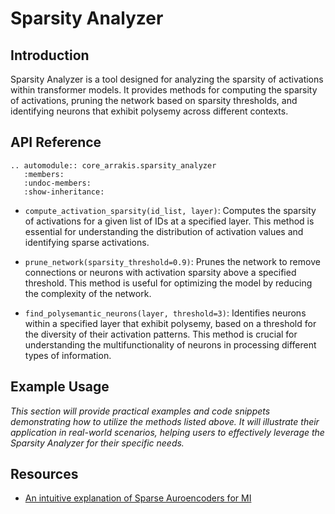 # Sparsity Analyzer

## Introduction

Sparsity Analyzer is a tool designed for analyzing the sparsity of activations within transformer models. It provides methods for computing the sparsity of activations, pruning the network based on sparsity thresholds, and identifying neurons that exhibit polysemy across different contexts.

## API Reference

```{eval-rst}  
.. automodule:: core_arrakis.sparsity_analyzer
   :members:
   :undoc-members:
   :show-inheritance:
```

- `compute_activation_sparsity(id_list, layer)`: Computes the sparsity of activations for a given list of IDs at a specified layer. This method is essential for understanding the distribution of activation values and identifying sparse activations.

- `prune_network(sparsity_threshold=0.9)`: Prunes the network to remove connections or neurons with activation sparsity above a specified threshold. This method is useful for optimizing the model by reducing the complexity of the network.

- `find_polysemantic_neurons(layer, threshold=3)`: Identifies neurons within a specified layer that exhibit polysemy, based on a threshold for the diversity of their activation patterns. This method is crucial for understanding the multifunctionality of neurons in processing different types of information.

## Example Usage

*This section will provide practical examples and code snippets demonstrating how to utilize the methods listed above. It will illustrate their application in real-world scenarios, helping users to effectively leverage the Sparsity Analyzer for their specific needs.*

## Resources

- [An intuitive explanation of Sparse Auroencoders for MI](https://www.lesswrong.com/posts/CJPqwXoFtgkKPRay8/an-intuitive-explanation-of-sparse-autoencoders-for)